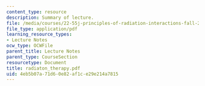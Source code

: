 ```yaml
---
content_type: resource
description: Summary of lecture.
file: /media/courses/22-55j-principles-of-radiation-interactions-fall-2004/4eb5b07a71d60e82af1ce29e214a7815_radiaton_therapy.pdf
file_type: application/pdf
learning_resource_types:
- Lecture Notes
ocw_type: OCWFile
parent_title: Lecture Notes
parent_type: CourseSection
resourcetype: Document
title: radiaton_therapy.pdf
uid: 4eb5b07a-71d6-0e82-af1c-e29e214a7815
---
```

